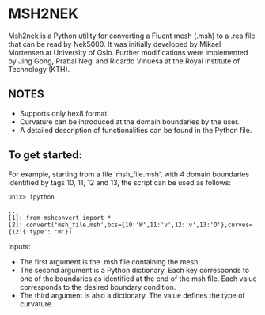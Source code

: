 # MSH2NEK

Msh2nek is a Python utility for converting a Fluent mesh (.msh) to a .rea file that can be read by Nek5000. It was initially developed by Mikael Mortensen at University of Oslo. Further modifications were implemented by Jing Gong, Prabal Negi and Ricardo Vinuesa at the Royal Institute of Technology (KTH).

## NOTES
- Supports only hex8 format.
- Curvature can be introduced at the domain boundaries by the user.
- A detailed description of functionalities can be found in the Python file.

## To get started:
For example, starting from a file 'msh_file.msh', with 4 domain boundaries identified by tags 10, 11, 12 and 13, the script can be used as follows:

```
Unix> ipython

...
[1]: from mshconvert import *
[2]: convert('msh_file.msh',bcs={10:'W',11:'v',12:'v',13:'O'},curves={12:{'type': 'm'})
```

Inputs:
- The first argument is the .msh file containing the mesh. 
- The second argument is a Python dictionary. Each key corresponds to one of the boundaries as identified at the end of the msh file. Each value corresponds to the desired boundary condition.
- The third argument is also a dictionary. The value defines the type of curvature.
